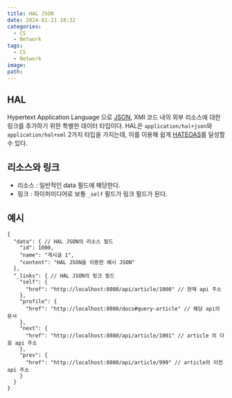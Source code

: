 ```yaml
---
title: HAL JSON
date: 2024-01-21 18:32
categories:
  - CS
  - Network
tags:
  - CS
  - Network
image: 
path:
---
```


## HAL
Hypertext Application Language 으로 [JSON](https://sonjh919.github.io/posts/JSON), XMl 코드 내의 외부 리소스에 대한 링크를 추가하기 위한 특별한 데이터 타입이다. HAL은 `application/hal+json`와 `application/hal+xml` 2가지 타입을 가지는데, 이를 이용해 쉽게 [HATEOAS](https://sonjh919.github.io/posts/HATEOAS)를 달성할 수 있다.

## 리소스와 링크
- 리소스 : 일반적인 data 필드에 해당한다.
- 링크 : 하이퍼미디어로 보통 `_self` 필드가 링크 필드가 된다.

## 예시
```
{
  "data": { // HAL JSON의 리소스 필드
    "id": 1000,
    "name": "게시글 1",
    "content": "HAL JSON을 이용한 예시 JSON"
  },
  "_links": { // HAL JSON의 링크 필드
    "self": {
      "href": "http://localhost:8080/api/article/1000" // 현재 api 주소
    },
    "profile": {
      "href": "http://localhost:8080/docs#query-article" // 해당 api의 문서
    },
    "next": {
      "href": "http://localhost:8080/api/article/1001" // article 의 다음 api 주소
    },
    "prev": {
      "href": "http://localhost:8080/api/article/999" // article의 이전 api 주소
    }
  }
}
```